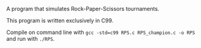 A program that simulates Rock-Paper-Scissors tournaments.

This program is written exclusively in C99.

Compile on command line with ``gcc -std=c99 RPS.c RPS_champion.c -o RPS`` and run with ``./RPS``.

